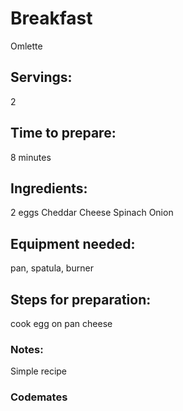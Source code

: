 # Breakfast 
Omlette

## Servings: 
2

## Time to prepare: 
8 minutes

## Ingredients: 
2 eggs
Cheddar Cheese
Spinach
Onion


## Equipment needed: 
pan, spatula, burner


## Steps for preparation: 
cook egg on pan cheese



### Notes:
Simple recipe 


### Codemates #
